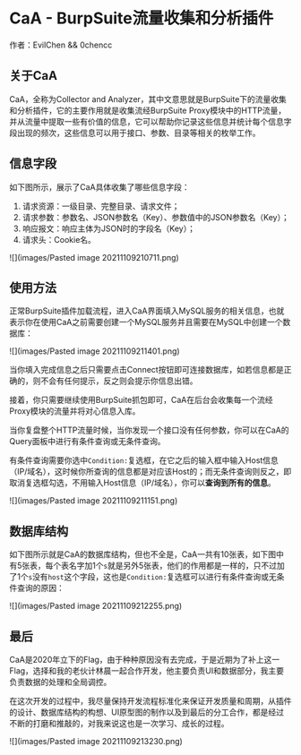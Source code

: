 # CaA - BurpSuite流量收集和分析插件

作者：EvilChen && 0chencc

## 关于CaA

CaA，全称为Collector and Analyzer，其中文意思就是BurpSuite下的流量收集和分析插件，它的主要作用就是收集流经BurpSuite Proxy模块中的HTTP流量，并从流量中提取一些有价值的信息，它可以帮助你记录这些信息并统计每个信息字段出现的频次，这些信息可以用于接口、参数、目录等相关的枚举工作。


## 信息字段

如下图所示，展示了CaA具体收集了哪些信息字段：
1. 请求资源：一级目录、完整目录、请求文件；
2. 请求参数：参数名、JSON参数名（Key）、参数值中的JSON参数名（Key）；
3. 响应报文：响应主体为JSON时的字段名（Key）；
4. 请求头：Cookie名。

![](images/Pasted image 20211109210711.png)

## 使用方法

正常BurpSuite插件加载流程，进入CaA界面填入MySQL服务的相关信息，也就表示你在使用CaA之前需要创建一个MySQL服务并且需要在MySQL中创建一个数据库：

![](images/Pasted image 20211109211401.png)

当你填入完成信息之后只需要点击Connect按钮即可连接数据库，如若信息都是正确的，则不会有任何提示，反之则会提示你信息出错。

接着，你只需要继续使用BurpSuite抓包即可，CaA在后台会收集每一个流经Proxy模块的流量并将对心信息入库。

当你复盘整个HTTP流量时候，当你发现一个接口没有任何参数，你可以在CaA的Query面板中进行有条件查询或无条件查询。

有条件查询需要你选中`Condition:`复选框，在它之后的输入框中输入Host信息（IP/域名），这时候你所查询的信息都是对应该Host的；而无条件查询则反之，即取消复选框勾选，不用输入Host信息（IP/域名），你可以**查询到所有的信息**。

![](images/Pasted image 20211109211151.png)

## 数据库结构

如下图所示就是CaA的数据库结构，但也不全是，CaA一共有10张表，如下图中有5张表，每个表名字加1个`s`就是另外5张表，他们的作用都是一样的，只不过加了1个`s`没有`host`这个字段，这也是`Condition:`复选框可以进行有条件查询或无条件查询的原因：

![](images/Pasted image 20211109212255.png)

## 最后

CaA是2020年立下的Flag，由于种种原因没有去完成，于是近期为了补上这一Flag，选择和我的老伙计林晨一起合作开发，他主要负责UI和数据部分，我主要负责数据的处理和全局调控。

在这次开发的过程中，我尽量保持开发流程标准化来保证开发质量和周期，从插件的设计、数据库结构的构想、UI原型图的制作以及到最后的分工合作，都是经过不断的打磨和推敲的，对我来说这也是一次学习、成长的过程。

![](images/Pasted image 20211109213230.png)